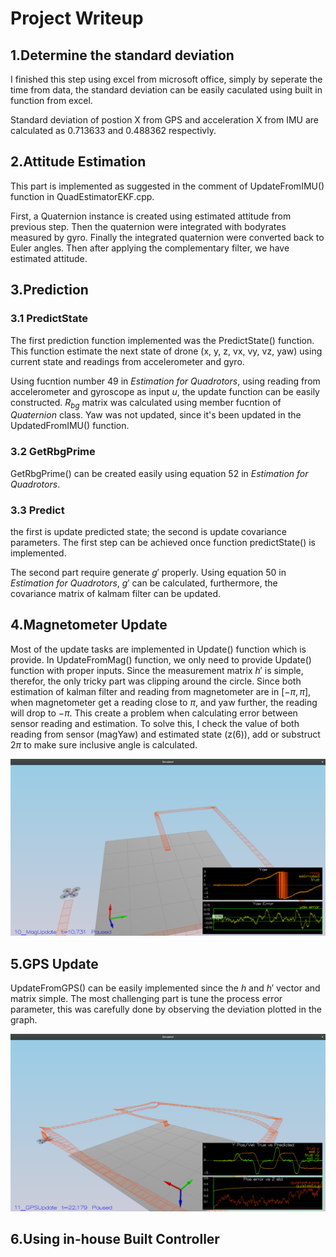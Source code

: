 # Project Writeup #

## 1.Determine the standard deviation ##
I finished this step using excel from microsoft office, simply by seperate the time from data, the standard deviation can be easily caculated using built in function from excel.

Standard deviation of postion X from GPS and acceleration X from IMU are calculated as 0.713633 and 0.488362 respectivly.

## 2.Attitude Estimation ##
This part is implemented as suggested in the comment of UpdateFromIMU() function in QuadEstimatorEKF.cpp.

First, a Quaternion instance is created using estimated attitude from previous step. Then the quaternion were integrated with bodyrates measured by gyro. Finally the integrated quaternion were converted back to Euler angles. Then after applying the complementary filter, we have estimated attitude.

## 3.Prediction ##

### 3.1 PredictState ###
The first prediction function implemented was the PredictState() function. This function estimate the next state of drone (x, y, z, vx, vy, vz, yaw) using current state and readings from accelerometer and gyro.

Using fucntion number 49 in *Estimation for Quadrotors*, using reading from accelerometer and gyroscope as input *u*, the update function can be easily constructed. *$R_{bg}$* matrix was calculated using member fucntion of *Quaternion* class. Yaw was not updated, since it's been updated in the UpdatedFromIMU() function.

### 3.2 GetRbgPrime ###

GetRbgPrime() can be created easily using equation 52 in *Estimation for Quadrotors*.

### 3.3 Predict ###
the first is update predicted state; the second is update covariance parameters. The first step can be achieved once function predictState() is implemented. 

The second part require generate $g'$ properly. Using equation 50 in *Estimation for Quadrotors*, $g'$ can be calculated, furthermore, the covariance matrix of kalmam filter can be updated. 

## 4.Magnetometer Update ##

Most of the update tasks are implemented in Update() function which is provide. In UpdateFromMag() function, we only need to provide Update() function with proper inputs. Since the measurement matrix $h'$ is simple, therefor, the only tricky part was clipping around the circle. Since both estimation of kalman filter and reading from magnetometer are in $[-\pi, \pi]$, when magnetometer get a reading close to $\pi$, and yaw further, the reading will drop to $-\pi$. This create a problem when calculating error between sensor reading and estimation. To solve this, I check the value of both reading from sensor (magYaw) and estimated state (z(6)), add or substruct $2\pi$ to make sure inclusive angle is calculated.

![Scenario 10_MagUpdate](ScreenShots/10_MagUpdate-screenshot.png)

## 5.GPS Update ##

UpdateFromGPS() can be easily implemented since the $h$ and $h'$ vector and matrix simple. The most challenging part is tune the process error parameter, this was carefully done by observing the deviation plotted in the graph.

![Scenario 11_GPSUpdate](ScreenShots/11_GPSUpdate-screenshot.png)

## 6.Using in-house Built Controller ##
